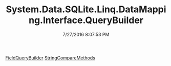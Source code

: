 ﻿---
title: System.Data.SQLite.Linq.DataMapping.Interface.QueryBuilder
date: 7/27/2016 8:07:53 PM
---

[FieldQueryBuilder](T-System.Data.SQLite.Linq.DataMapping.Interface.QueryBuilder.FieldQueryBuilder.html)
[StringCompareMethods](T-System.Data.SQLite.Linq.DataMapping.Interface.QueryBuilder.StringCompareMethods.html)
